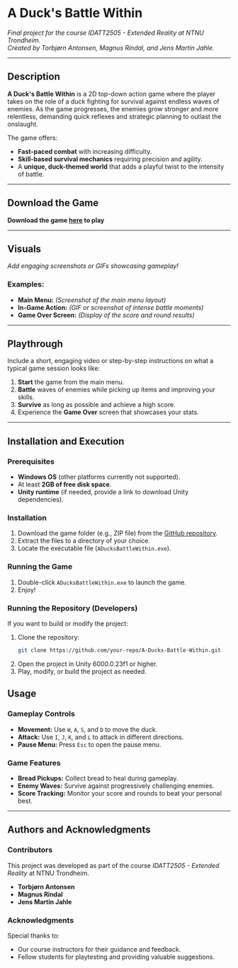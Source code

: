 # A Duck's Battle Within
_Final project for the course IDATT2505 - Extended Reality at NTNU Trondheim._  
_Created by Torbjørn Antonsen, Magnus Rindal, and Jens Martin Jahle._

---

## **Description**
**A Duck's Battle Within** is a 2D top-down action game where the player takes on the role of a duck fighting for survival against endless waves of enemies. As the game progresses, the enemies grow stronger and more relentless, demanding quick reflexes and strategic planning to outlast the onslaught.  

The game offers:
- **Fast-paced combat** with increasing difficulty.
- **Skill-based survival mechanics** requiring precision and agility.
- A **unique, duck-themed world** that adds a playful twist to the intensity of battle.

---
 ## Download the Game

 **Download the game [here](https://github.com/jensmjahle/a_ducks_battle_within-idatt2505-extended-reality/releases/latest) to play**

---

## **Visuals**
_Add engaging screenshots or GIFs showcasing gameplay!_

### Examples:
- **Main Menu:** _(Screenshot of the main menu layout)_
- **In-Game Action:** _(GIF or screenshot of intense battle moments)_
- **Game Over Screen:** _(Display of the score and round results)_

---

## **Playthrough**
Include a short, engaging video or step-by-step instructions on what a typical game session looks like:
1. **Start** the game from the main menu.
2. **Battle** waves of enemies while picking up items and improving your skills.
3. **Survive** as long as possible and achieve a high score.
4. Experience the **Game Over** screen that showcases your stats.

---

## **Installation and Execution**

### **Prerequisites**
- **Windows OS** (other platforms currently not supported).
- At least **2GB of free disk space**.
- **Unity runtime** (if needed, provide a link to download Unity dependencies).

### **Installation**
1. Download the game folder (e.g., ZIP file) from the [GitHub repository](#).
2. Extract the files to a directory of your choice.
3. Locate the executable file (`ADucksBattleWithin.exe`).

### **Running the Game**
1. Double-click `ADucksBattleWithin.exe` to launch the game.
2. Enjoy!

### **Running the Repository (Developers)**
If you want to build or modify the project:
1. Clone the repository:
   ```bash
   git clone https://github.com/your-repo/A-Ducks-Battle-Within.git

2. Open the project in Unity 6000.0.23f1 or higher.
3. Play, modify, or build the project as needed.

## **Usage**

### **Gameplay Controls**
- **Movement:** Use `W`, `A`, `S`, and `D` to move the duck.  
- **Attack:** Use `I`, `J`, `K`, and `L` to attack in different directions.  
- **Pause Menu:** Press `Esc` to open the pause menu.

### **Game Features**
- **Bread Pickups:** Collect bread to heal during gameplay.  
- **Enemy Waves:** Survive against progressively challenging enemies.  
- **Score Tracking:** Monitor your score and rounds to beat your personal best.

---

## **Authors and Acknowledgments**

### **Contributors**
This project was developed as part of the course _IDATT2505 - Extended Reality_ at NTNU Trondheim.

- **Torbjørn Antonsen**  
- **Magnus Rindal**  
- **Jens Martin Jahle**  

### **Acknowledgments**
Special thanks to:
- Our course instructors for their guidance and feedback.  
- Fellow students for playtesting and providing valuable suggestions.
